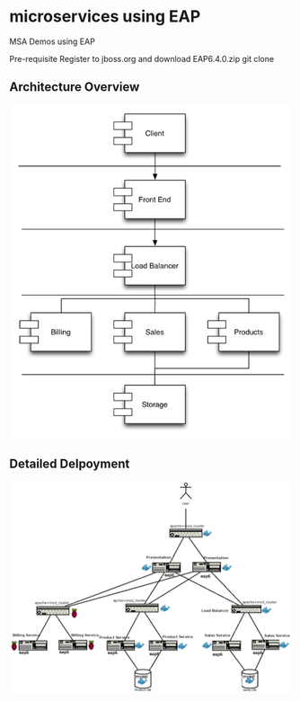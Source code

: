 # microservices using EAP
MSA Demos using EAP

Pre-requisite
Register to jboss.org and download EAP6.4.0.zip
git clone


## Architecture Overview

![Architecture Overview](images/demo_architecture.png)


## Detailed Delpoyment  

![Delpoyment Diagram](images/deployment-diagram.png)
